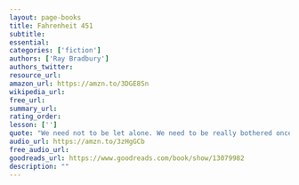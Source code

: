 ```yaml
---
layout: page-books
title: Fahrenheit 451
subtitle: 
essential: 
categories: ['fiction']
authors: ['Ray Bradbury']
authors_twitter: 
resource_url: 
amazon_url: https://amzn.to/3DGE8Sn
wikipedia_url: 
free_url: 
summary_url: 
rating_order: 
lesson: ['']
quote: "We need not to be let alone. We need to be really bothered once in a while. How long is it since you were really bothered? About something important, about something real?"
audio_url: https://amzn.to/3zHgGCb
free_audio_url: 
goodreads_url: https://www.goodreads.com/book/show/13079982
description: ""
---
```

